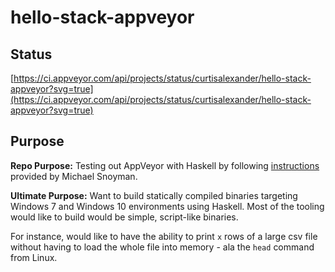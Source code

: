 # hello-stack-appveyor

## Status
[https://ci.appveyor.com/api/projects/status/curtisalexander/hello-stack-appveyor?svg=true](https://ci.appveyor.com/api/projects/status/curtisalexander/hello-stack-appveyor?svg=true)


## Purpose
**Repo Purpose:** Testing out AppVeyor with Haskell by following [instructions](https://www.snoyman.com/blog/2016/08/appveyor-haskell-windows-ci) provided by Michael Snoyman.


**Ultimate Purpose:** Want to build statically compiled binaries targeting Windows 7 and Windows 10 environments using Haskell.  Most of the tooling would like to build would be simple, script-like binaries.

For instance, would like to have the ability to print `x` rows of a large csv file without having to load the whole file into memory - ala the `head` command from Linux.
